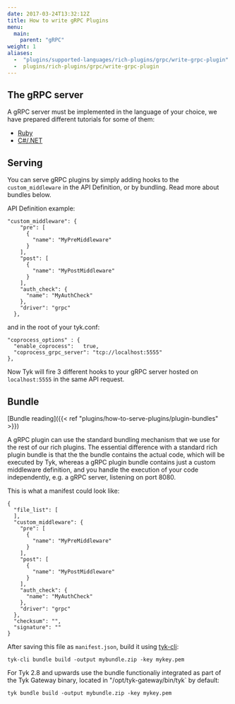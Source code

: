 ```yaml
---
date: 2017-03-24T13:32:12Z
title: How to write gRPC Plugins
menu:
  main:
    parent: "gRPC"
weight: 1 
aliases: 
  -  "plugins/supported-languages/rich-plugins/grpc/write-grpc-plugin"
  -  plugins/rich-plugins/grpc/write-grpc-plugin
---
```


## <a name="server"></a> The gRPC server

A gRPC server must be implemented in the language of your choice, we have prepared different tutorials for some of them:

*   [Ruby](https://github.com/TykTechnologies/tyk-plugin-demo-ruby)
*   [C#/.NET](https://github.com/TykTechnologies/tyk-plugin-demo-dotnet)

## Serving
You can serve gRPC plugins by simply adding hooks to the `custom_middleware` in the API Definition, or by bundling.  Read more about bundles below.

API Definition example:
```{.copyWrapper}
"custom_middleware": {
    "pre": [
      {
        "name": "MyPreMiddleware"
      }
    ],
    "post": [
      {
        "name": "MyPostMiddleware"
      }
    ],
    "auth_check": {
      "name": "MyAuthCheck"
    },
    "driver": "grpc"
  },
  ```

  and in the root of your tyk.conf:
  ```
  "coprocess_options" : {
    "enable_coprocess":   true,
    "coprocess_grpc_server": "tcp://localhost:5555"
  },
  ```

  Now Tyk will fire 3 different hooks to your gRPC server hosted on `localhost:5555` in the same API request.

## <a name="bundle"></a> Bundle

[Bundle reading]({{< ref "plugins/how-to-serve-plugins/plugin-bundles" >}})

A gRPC plugin can use the standard bundling mechanism that we use for the rest of our rich plugins. The essential difference with a standard rich plugin bundle is that the the bundle contains the actual code, which will be executed by Tyk, whereas a gRPC plugin bundle contains just a custom middleware definition, and you handle the execution of your code independently, e.g. a gRPC server, listening on port 8080.

This is what a manifest could look like:

```{.copyWrapper}
{
  "file_list": [
  ],
  "custom_middleware": {
    "pre": [
      {
        "name": "MyPreMiddleware"
      }
    ],
    "post": [
      {
        "name": "MyPostMiddleware"
      }
    ],
    "auth_check": {
      "name": "MyAuthCheck"
    },
    "driver": "grpc"
  },
  "checksum": "",
  "signature": ""
}
```

After saving this file as `manifest.json`, build it using [tyk-cli](https://github.com/TykTechnologies/tyk-cli):

```{.copyWrapper}
tyk-cli bundle build -output mybundle.zip -key mykey.pem
```

For Tyk 2.8 and upwards use the bundle functionaliy integrated as part of the Tyk Gateway binary, located in "/opt/tyk-gateway/bin/tyk` by default:
```{.copyWrapper}
tyk bundle build -output mybundle.zip -key mykey.pem
```
